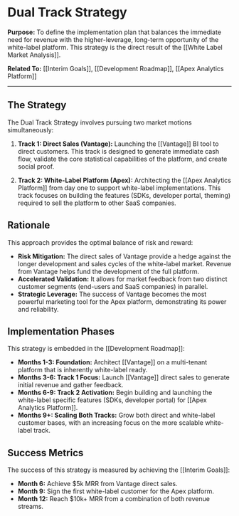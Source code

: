 # Dual Track Strategy

**Purpose:** To define the implementation plan that balances the immediate need for revenue with the higher-leverage, long-term opportunity of the white-label platform. This strategy is the direct result of the [[White Label Market Analysis]].

**Related To:** [[Interim Goals]], [[Development Roadmap]], [[Apex Analytics Platform]]

---

## The Strategy

The Dual Track Strategy involves pursuing two market motions simultaneously:

1.  **Track 1: Direct Sales (Vantage):** Launching the [[Vantage]] BI tool to direct customers. This track is designed to generate immediate cash flow, validate the core statistical capabilities of the platform, and create social proof.

2.  **Track 2: White-Label Platform (Apex):** Architecting the [[Apex Analytics Platform]] from day one to support white-label implementations. This track focuses on building the features (SDKs, developer portal, theming) required to sell the platform to other SaaS companies.

## Rationale

This approach provides the optimal balance of risk and reward:

*   **Risk Mitigation:** The direct sales of Vantage provide a hedge against the longer development and sales cycles of the white-label market. Revenue from Vantage helps fund the development of the full platform.
*   **Accelerated Validation:** It allows for market feedback from two distinct customer segments (end-users and SaaS companies) in parallel.
*   **Strategic Leverage:** The success of Vantage becomes the most powerful marketing tool for the Apex platform, demonstrating its power and reliability.

## Implementation Phases

This strategy is embedded in the [[Development Roadmap]]:

*   **Months 1-3: Foundation:** Architect [[Vantage]] on a multi-tenant platform that is inherently white-label ready.
*   **Months 3-6: Track 1 Focus:** Launch [[Vantage]] direct sales to generate initial revenue and gather feedback.
*   **Months 6-9: Track 2 Activation:** Begin building and launching the white-label specific features (SDKs, developer portal) for [[Apex Analytics Platform]].
*   **Months 9+: Scaling Both Tracks:** Grow both direct and white-label customer bases, with an increasing focus on the more scalable white-label track.

## Success Metrics

The success of this strategy is measured by achieving the [[Interim Goals]]:

*   **Month 6:** Achieve $5k MRR from Vantage direct sales.
*   **Month 9:** Sign the first white-label customer for the Apex platform.
*   **Month 12:** Reach $10k+ MRR from a combination of both revenue streams.
